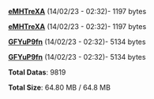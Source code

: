 [**eMHTreXA**](/data/eMHTreXA.txt) (14/02/23 - 02:32)- 1197 bytes

[**eMHTreXA**](/data/eMHTreXA.txt) (14/02/23 - 02:32)- 1197 bytes

[**GFYuP9fn**](/data/GFYuP9fn.txt) (14/02/23 - 02:32)- 5134 bytes

[**GFYuP9fn**](/data/GFYuP9fn.txt) (14/02/23 - 02:32)- 5134 bytes

**Total Datas**: 9819

**Total Size**: 64.80 MB / 64.8 MB
